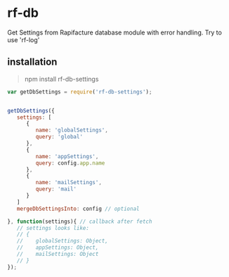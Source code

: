 # rf-db

Get Settings from Rapifacture database module with error handling. Try to use 'rf-log'

## installation

> npm install rf-db-settings

```javascript
var getDbSettings = require('rf-db-settings');


getDbSettings({
   settings: [
      {
         name: 'globalSettings',
         query: 'global'
      },
      {
         name: 'appSettings',
         query: config.app.name
      },
      {
         name: 'mailSettings',
         query: 'mail'
      }
   ]
   mergeDbSettingsInto: config // optional

}, function(settings){ // callback after fetch
   // settings looks like:
   // {
   //    globalSettings: Object,
   //    appSettings: Object,
   //    mailSettings: Object
   // }
});
```
